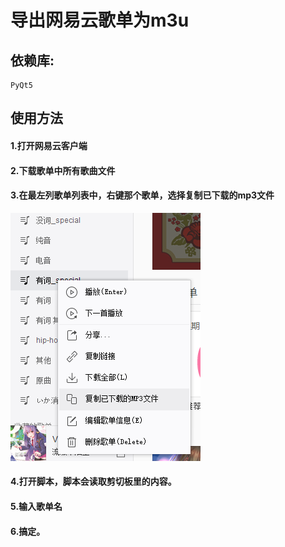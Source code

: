 # 导出网易云歌单为m3u

## 依赖库:

	PyQt5

## 使用方法

#### 1.打开网易云客户端

#### 2.下载歌单中所有歌曲文件

#### 3.在最左列歌单列表中，右键那个歌单，选择复制已下载的mp3文件

![我是图片=w=](readme_img/m1.png)

#### 4.打开脚本，脚本会读取剪切板里的内容。

#### 5.输入歌单名

#### 6.搞定。


